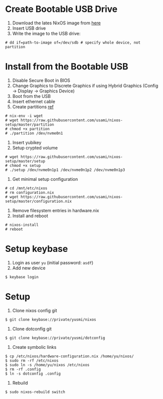 # Create Bootable USB Drive

1. Download the lates NixOS image from [here](https://nixos.org/nixos/download.html)
1. Insert USB drive
1. Write the image to the USB drive:
```
# dd if=path-to-image of=/dev/sdb # specify whole device, not partition
```

# Install from the Bootable USB
1. Disable Secure Boot in BIOS
1. Change Graphics to Discrete Graphics if using Hybrid Graphics (Config -> Display -> Graphics Device)
1. Boot from the USB
1. Insert ethernet cable
1. Create partitions [ref](https://nixos.org/nixos/manual/index.html#sec-installation-partitioning-UEFI)
```
# nix-env -i wget
# wget https://raw.githubusercontent.com/usami/nixos-setup/master/partition
# chmod +x partition
# ./partition /dev/nvme0n1
```
1. Insert yubikey
1. Setup crypted volume
```
# wget https://raw.githubusercontent.com/usami/nixos-setup/master/setup
# chmod +x setup
# ./setup /dev/nvme0n1p1 /dev/nvme0n1p2 /dev/nvme0n1p3
```
1. Get minimal setup configuration
```
# cd /mnt/etc/nixos
# rm configuration.nix
# wget https://raw.githubusercontent.com/usami/nixos-setup/master/configuration.nix
```
1. Remove filesystem entries in hardware.nix
1. Install and reboot
```
# nixos-install
# reboot
```

# Setup keybase
1. Login as user `yu` (initial password: `asdf`)
1. Add new device
```
$ keybase login
```

# Setup
1. Clone nixos config git
```
$ git clone keybase://private/yusmi/nixos
```
1. Clone dotconfig git
```
$ git clone keybase://private/yusmi/dotconfig
```
1. Create symbolic links
```
$ cp /etc/nixos/hardware-configuration.nix /home/yu/nixos/
$ sudo rm -rf /etc/nixos
$ sudo ln -s /home/yu/nixos /etc/nixos
$ rm -rf .config
$ ln -s dotconfig .config
```
1. Rebuild
```
$ sudo nixos-rebuild switch
```

